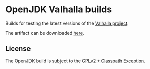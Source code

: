 # OpenJDK Valhalla builds

Builds for testing the latest versions of the [Valhalla project](https://openjdk.org/projects/valhalla/).

The artifact can be downloaded [here](https://github.com/marchof/openjdk-valhalla-builds/releases/tag/latest-build).

## License

The OpenJDK build is subject to the [GPLv2 + Classpath Exception](https://openjdk.org/legal/gplv2+ce.html).

